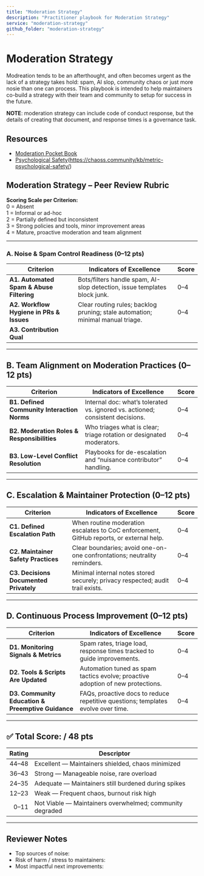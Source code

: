```yaml
---
title: "Moderation Strategy"
description: "Practitioner playbook for Moderation Strategy"
service: "moderation-strategy"
github_folder: "moderation-strategy"
---
```



# Moderation Strategy

Modreation tends to be an afterthought, and often becomes urgent as the lack of a strategy takes hold: spam, AI slop, community chaos or just more nosie than one can process.   This playbook is intended to help maintainers co-build a strategy with their team and community to setup for success in the future.  

**NOTE**: moderation strategy can include code of conduct response, but the details of creating that document, and response times is a governance task.


## Resources

- [Moderation Pocket Book](https://github.com/microsoft/OSPO/blob/main/learning_resources/moderating-oss/moderating-oss-repos.md)
- [Psychological Safety](CHAOSS)(https://chaoss.community/kb/metric-psychological-safety/)

## Moderation Strategy – Peer Review Rubric

**Scoring Scale per Criterion:**  
0 = Absent  
1 = Informal or ad-hoc  
2 = Partially defined but inconsistent  
3 = Strong policies and tools, minor improvement areas  
4 = Mature, proactive moderation and team alignment

---

### A. Noise & Spam Control Readiness (0–12 pts)

| Criterion | Indicators of Excellence | Score |
|---------|--------------------------|------|
| **A1. Automated Spam & Abuse Filtering** | Bots/filters handle spam, AI-slop detection, issue templates block junk. | 0–4 |
| **A2. Workflow Hygiene in PRs & Issues** | Clear routing rules; backlog pruning; stale automation; minimal manual triage. | 0–4 |
| **A3. Contribution Qual**
---

## B. Team Alignment on Moderation Practices (0–12 pts)

| Criterion | Indicators of Excellence | Score |
|---------|--------------------------|------|
| **B1. Defined Community Interaction Norms** | Internal doc: what’s tolerated vs. ignored vs. actioned; consistent decisions. | 0–4 |
| **B2. Moderation Roles & Responsibilities** | Who triages what is clear; triage rotation or designated moderators. | 0–4 |
| **B3. Low-Level Conflict Resolution** | Playbooks for de-escalation and “nuisance contributor” handling. | 0–4 |

---

## C. Escalation & Maintainer Protection (0–12 pts)

| Criterion | Indicators of Excellence | Score |
|---------|--------------------------|------|
| **C1. Defined Escalation Path** | When routine moderation escalates to CoC enforcement, GitHub reports, or external help. | 0–4 |
| **C2. Maintainer Safety Practices** | Clear boundaries; avoid one-on-one confrontations; neutrality reminders. | 0–4 |
| **C3. Decisions Documented Privately** | Minimal internal notes stored securely; privacy respected; audit trail exists. | 0–4 |

---

## D. Continuous Process Improvement (0–12 pts)

| Criterion | Indicators of Excellence | Score |
|---------|--------------------------|------|
| **D1. Monitoring Signals & Metrics** | Spam rates, triage load, response times tracked to guide improvements. | 0–4 |
| **D2. Tools & Scripts Are Updated** | Automation tuned as spam tactics evolve; proactive adoption of new protections. | 0–4 |
| **D3. Community Education & Preemptive Guidance** | FAQs, proactive docs to reduce repetitive questions; templates evolve over time. | 0–4 |

---

## ✅ Total Score: **/ 48 pts**

| Rating | Descriptor |
|------:|------------|
| 44–48 | Excellent — Maintainers shielded, chaos minimized |
| 36–43 | Strong — Manageable noise, rare overload |
| 24–35 | Adequate — Maintainers still burdened during spikes |
| 12–23 | Weak — Frequent chaos, burnout risk high |
| 0–11 | Not Viable — Maintainers overwhelmed; community degraded

---

## Reviewer Notes

- Top sources of noise:  
- Risk of harm / stress to maintainers:  
- Most impactful next improvements:  
